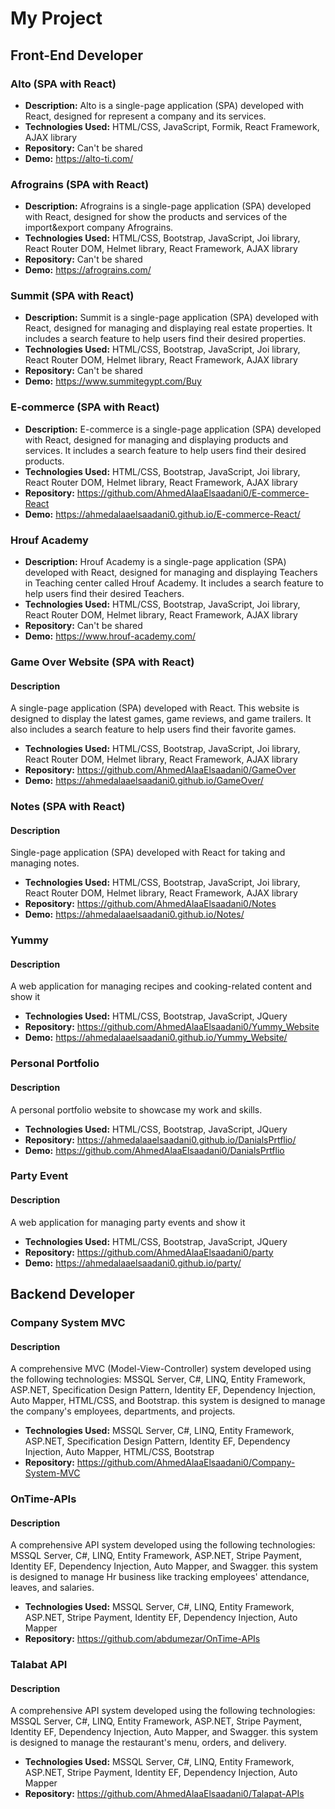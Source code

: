 # My Project

## Front-End Developer

### Alto (SPA with React)
- **Description:** Alto is a single-page application (SPA) developed with React, designed for represent a company and its services.
- **Technologies Used:** HTML/CSS, JavaScript, Formik, React Framework, AJAX library
- **Repository:** Can't be shared
- **Demo:** https://alto-ti.com/

### Afrograins (SPA with React)
- **Description:** Afrograins is a single-page application (SPA) developed with React, designed for show the products and services of the import&export company  Afrograins.
- **Technologies Used:** HTML/CSS, Bootstrap, JavaScript, Joi library, React Router DOM, Helmet library, React Framework, AJAX library
- **Repository:** Can't be shared
- **Demo:** https://afrograins.com/


### Summit (SPA with React)
- **Description:** Summit is a single-page application (SPA) developed with React, designed for managing and displaying real estate properties. It includes a search feature to help users find their desired properties.
- **Technologies Used:** HTML/CSS, Bootstrap, JavaScript, Joi library, React Router DOM, Helmet library, React Framework, AJAX library
- **Repository:** Can't be shared
- **Demo:** https://www.summitegypt.com/Buy

### E-commerce (SPA with React)
- **Description:** E-commerce is a single-page application (SPA) developed with React, designed for managing and displaying products and services. It includes a search feature to help users find their desired products.
- **Technologies Used:** HTML/CSS, Bootstrap, JavaScript, Joi library, React Router DOM, Helmet library, React Framework, AJAX library
- **Repository:** https://github.com/AhmedAlaaElsaadani0/E-commerce-React
- **Demo:** https://ahmedalaaelsaadani0.github.io/E-commerce-React/

### Hrouf Academy
- **Description:** Hrouf Academy is a single-page application (SPA) developed with React, designed for managing and displaying Teachers in Teaching center called Hrouf Academy. It includes a search feature to help users find their desired Teachers. 
- **Technologies Used:** HTML/CSS, Bootstrap, JavaScript, Joi library, React Router DOM, Helmet library, React Framework, AJAX library
- **Repository:** Can't be shared
- **Demo:** https://www.hrouf-academy.com/


### Game Over Website (SPA with React)
#### Description
A single-page application (SPA) developed with React. This website is designed to display the latest games, game reviews, and game trailers. It also includes a search feature to help users find their favorite games.
- **Technologies Used:** HTML/CSS, Bootstrap, JavaScript, Joi library, React Router DOM, Helmet library, React Framework, AJAX library
- **Repository:** https://github.com/AhmedAlaaElsaadani0/GameOver
- **Demo:** https://ahmedalaaelsaadani0.github.io/GameOver/


### Notes (SPA with React)
#### Description
Single-page application (SPA) developed with React for taking and managing notes.
- **Technologies Used:** HTML/CSS, Bootstrap, JavaScript, Joi library, React Router DOM, Helmet library, React Framework, AJAX library
- **Repository:** https://github.com/AhmedAlaaElsaadani0/Notes
- **Demo:** https://ahmedalaaelsaadani0.github.io/Notes/
### Yummy
#### Description
A web application for managing recipes and cooking-related content and show it
- **Technologies Used:** HTML/CSS, Bootstrap, JavaScript, JQuery
- **Repository:** https://github.com/AhmedAlaaElsaadani0/Yummy_Website
- **Demo:** https://ahmedalaaelsaadani0.github.io/Yummy_Website/

### Personal Portfolio
#### Description
A personal portfolio website to showcase my work and skills.
- **Technologies Used:** HTML/CSS, Bootstrap, JavaScript, JQuery
- **Repository:** https://ahmedalaaelsaadani0.github.io/DanialsPrtflio/
- **Demo:** https://github.com/AhmedAlaaElsaadani0/DanialsPrtflio

### Party Event
#### Description
A web application for managing party events and show it
- **Technologies Used:** HTML/CSS, Bootstrap, JavaScript, JQuery
- **Repository:** https://github.com/AhmedAlaaElsaadani0/party
- **Demo:** https://ahmedalaaelsaadani0.github.io/party/

## Backend Developer 

### Company System MVC
#### Description
A comprehensive MVC (Model-View-Controller) system developed using the following technologies: MSSQL Server, C#, LINQ, Entity Framework, ASP.NET, Specification Design Pattern, Identity EF, Dependency Injection, Auto Mapper, HTML/CSS, and Bootstrap.
this system is designed to manage the company's employees, departments, and projects.
- **Technologies Used:** MSSQL Server, C#, LINQ, Entity Framework, ASP.NET, Specification Design Pattern, Identity EF, Dependency Injection, Auto Mapper, HTML/CSS, Bootstrap
- **Repository:** https://github.com/AhmedAlaaElsaadani0/Company-System-MVC

### OnTime-APIs
#### Description
A comprehensive API system developed using the following technologies: MSSQL Server, C#, LINQ, Entity Framework, ASP.NET, Stripe Payment, Identity EF, Dependency Injection, Auto Mapper, and Swagger.
this system is designed to manage Hr business like tracking employees' attendance, leaves, and salaries.
- **Technologies Used:** MSSQL Server, C#, LINQ, Entity Framework, ASP.NET, Stripe Payment, Identity EF, Dependency Injection, Auto Mapper
- **Repository:** https://github.com/abdumezar/OnTime-APIs

### Talabat API
#### Description
A comprehensive API system developed using the following technologies: MSSQL Server, C#, LINQ, Entity Framework, ASP.NET, Stripe Payment, Identity EF, Dependency Injection, Auto Mapper, and Swagger.
this system is designed to manage the restaurant's menu, orders, and delivery.
- **Technologies Used:** MSSQL Server, C#, LINQ, Entity Framework, ASP.NET, Stripe Payment, Identity EF, Dependency Injection, Auto Mapper
- **Repository:** https://github.com/AhmedAlaaElsaadani0/Talapat-APIs
